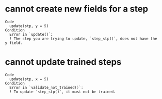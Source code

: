 # cannot create new fields for a step

    Code
      update(stp, y = 5)
    Condition
      Error in `update()`:
      ! The step you are trying to update, `step_stp()`, does not have the y field.

# cannot update trained steps

    Code
      update(stp, x = 5)
    Condition
      Error in `validate_not_trained()`:
      ! To update `step_stp()`, it must not be trained.

